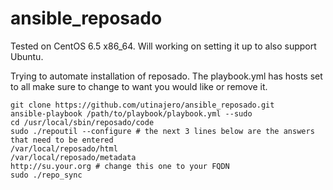 ansible_reposado
================
Tested on CentOS 6.5 x86_64. Will working on setting it up to also support Ubuntu.

Trying to automate installation of reposado. 
The playbook.yml has hosts set to all make sure to change to want you would like or remove it.

	git clone https://github.com/utinajero/ansible_reposado.git 
	ansible-playbook /path/to/playbook/playbook.yml --sudo
	cd /usr/local/sbin/reposado/code
	sudo ./repoutil --configure # the next 3 lines below are the answers that need to be entered
	/var/local/reposado/html
	/var/local/reposado/metadata
	http://su.your.org # change this one to your FQDN
	sudo ./repo_sync
  	
